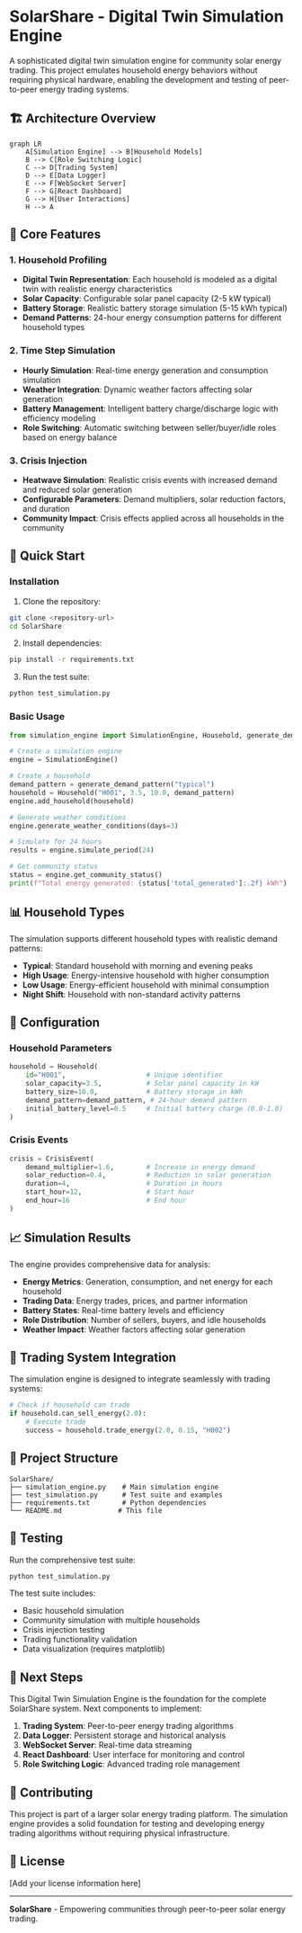 # SolarShare - Digital Twin Simulation Engine

A sophisticated digital twin simulation engine for community solar energy trading. This project emulates household energy behaviors without requiring physical hardware, enabling the development and testing of peer-to-peer energy trading systems.

## 🏗️ Architecture Overview

```
graph LR
    A[Simulation Engine] --> B[Household Models]
    B --> C[Role Switching Logic]
    C --> D[Trading System]
    D --> E[Data Logger]
    E --> F[WebSocket Server]
    F --> G[React Dashboard]
    G --> H[User Interactions]
    H --> A
```

## 🎯 Core Features

### 1. Household Profiling
- **Digital Twin Representation**: Each household is modeled as a digital twin with realistic energy characteristics
- **Solar Capacity**: Configurable solar panel capacity (2-5 kW typical)
- **Battery Storage**: Realistic battery storage simulation (5-15 kWh typical)
- **Demand Patterns**: 24-hour energy consumption patterns for different household types

### 2. Time Step Simulation
- **Hourly Simulation**: Real-time energy generation and consumption simulation
- **Weather Integration**: Dynamic weather factors affecting solar generation
- **Battery Management**: Intelligent battery charge/discharge logic with efficiency modeling
- **Role Switching**: Automatic switching between seller/buyer/idle roles based on energy balance

### 3. Crisis Injection
- **Heatwave Simulation**: Realistic crisis events with increased demand and reduced solar generation
- **Configurable Parameters**: Demand multipliers, solar reduction factors, and duration
- **Community Impact**: Crisis effects applied across all households in the community

## 🚀 Quick Start

### Installation

1. Clone the repository:
```bash
git clone <repository-url>
cd SolarShare
```

2. Install dependencies:
```bash
pip install -r requirements.txt
```

3. Run the test suite:
```bash
python test_simulation.py
```

### Basic Usage

```python
from simulation_engine import SimulationEngine, Household, generate_demand_pattern

# Create a simulation engine
engine = SimulationEngine()

# Create a household
demand_pattern = generate_demand_pattern("typical")
household = Household("H001", 3.5, 10.0, demand_pattern)
engine.add_household(household)

# Generate weather conditions
engine.generate_weather_conditions(days=3)

# Simulate for 24 hours
results = engine.simulate_period(24)

# Get community status
status = engine.get_community_status()
print(f"Total energy generated: {status['total_generated']:.2f} kWh")
```

## 📊 Household Types

The simulation supports different household types with realistic demand patterns:

- **Typical**: Standard household with morning and evening peaks
- **High Usage**: Energy-intensive household with higher consumption
- **Low Usage**: Energy-efficient household with minimal consumption
- **Night Shift**: Household with non-standard activity patterns

## 🔧 Configuration

### Household Parameters

```python
household = Household(
    id="H001",                    # Unique identifier
    solar_capacity=3.5,           # Solar panel capacity in kW
    battery_size=10.0,            # Battery storage in kWh
    demand_pattern=demand_pattern, # 24-hour demand pattern
    initial_battery_level=0.5     # Initial battery charge (0.0-1.0)
)
```

### Crisis Events

```python
crisis = CrisisEvent(
    demand_multiplier=1.6,        # Increase in energy demand
    solar_reduction=0.4,          # Reduction in solar generation
    duration=4,                   # Duration in hours
    start_hour=12,                # Start hour
    end_hour=16                   # End hour
)
```

## 📈 Simulation Results

The engine provides comprehensive data for analysis:

- **Energy Metrics**: Generation, consumption, and net energy for each household
- **Trading Data**: Energy trades, prices, and partner information
- **Battery States**: Real-time battery levels and efficiency
- **Role Distribution**: Number of sellers, buyers, and idle households
- **Weather Impact**: Weather factors affecting solar generation

## 🔄 Trading System Integration

The simulation engine is designed to integrate seamlessly with trading systems:

```python
# Check if household can trade
if household.can_sell_energy(2.0):
    # Execute trade
    success = household.trade_energy(2.0, 0.15, "H002")
```

## 📁 Project Structure

```
SolarShare/
├── simulation_engine.py    # Main simulation engine
├── test_simulation.py      # Test suite and examples
├── requirements.txt        # Python dependencies
└── README.md              # This file
```

## 🧪 Testing

Run the comprehensive test suite:

```bash
python test_simulation.py
```

The test suite includes:
- Basic household simulation
- Community simulation with multiple households
- Crisis injection testing
- Trading functionality validation
- Data visualization (requires matplotlib)

## 🔮 Next Steps

This Digital Twin Simulation Engine is the foundation for the complete SolarShare system. Next components to implement:

1. **Trading System**: Peer-to-peer energy trading algorithms
2. **Data Logger**: Persistent storage and historical analysis
3. **WebSocket Server**: Real-time data streaming
4. **React Dashboard**: User interface for monitoring and control
5. **Role Switching Logic**: Advanced trading role management

## 🤝 Contributing

This project is part of a larger solar energy trading platform. The simulation engine provides a solid foundation for testing and developing energy trading algorithms without requiring physical infrastructure.

## 📄 License

[Add your license information here]

---

**SolarShare** - Empowering communities through peer-to-peer solar energy trading. 